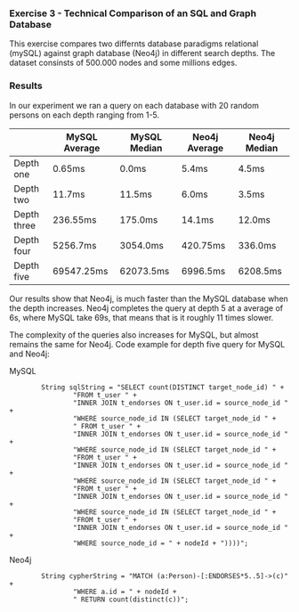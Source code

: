 ### Exercise 3 - Technical Comparison of an SQL and Graph Database

This exercise compares two differnts database paradigms relational (mySQL) against graph database (Neo4j) in different search depths. 
The dataset consinsts of 500.000 nodes and some millions edges. 


### Results

In our experiment we ran a query on each database with 20 random persons on each depth ranging from 1-5. 
	

|                  | MySQL Average  | MySQL Median | Neo4j Average | Neo4j Median |
 ----------------- | -------------- | -------------| --------------| -------------
| Depth one | 0.65ms| 0.0ms  | 5.4ms  |4.5ms
| Depth two | 11.7ms | 11.5ms |6.0ms|3.5ms
| Depth three | 236.55ms | 175.0ms | 14.1ms | 12.0ms
| Depth four  | 5256.7ms | 3054.0ms |420.75ms | 336.0ms
| Depth five  | 69547.25ms |62073.5ms |6996.5ms | 6208.5ms

Our results show that Neo4j, is much faster than the MySQL database when the depth increases. 
Neo4j completes the query at depth 5 at a average of 6s, where MySQL take 69s, that means that is it roughly 11 times slower.

The complexity of the queries also increases for MySQL, but almost remains the same for Neo4j. 
Code example for depth five query for MySQL and Neo4j:

MySQL
```
        String sqlString = "SELECT count(DISTINCT target_node_id) " +
                "FROM t_user " +
                "INNER JOIN t_endorses ON t_user.id = source_node_id " +
                "WHERE source_node_id IN (SELECT target_node_id " +
                " FROM t_user " +
                "INNER JOIN t_endorses ON t_user.id = source_node_id " +
                "WHERE source_node_id IN (SELECT target_node_id " +
                "FROM t_user " +
                "INNER JOIN t_endorses ON t_user.id = source_node_id " +
                "WHERE source_node_id IN (SELECT target_node_id " +
                "FROM t_user " +
                "INNER JOIN t_endorses ON t_user.id = source_node_id " +
                "WHERE source_node_id IN (SELECT target_node_id " +
                "FROM t_user " +
                "INNER JOIN t_endorses ON t_user.id = source_node_id " +
                "WHERE source_node_id = " + nodeId + "))))";
```
Neo4j
```
        String cypherString = "MATCH (a:Person)-[:ENDORSES*5..5]->(c)" +
                "WHERE a.id = " + nodeId +
                " RETURN count(distinct(c))";
  
